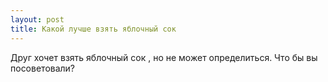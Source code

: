 ```yaml
---
layout: post 
title: Какой лучше взять яблочный сок 
--- 
```

Друг хочет взять яблочный сок , но не может определиться. Что бы вы посоветовали?